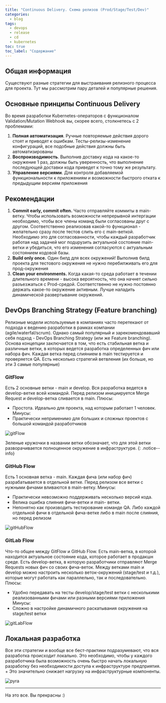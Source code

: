 ```yaml
---
title: "Continuous Delivery. Схема релизов (Prod/Stage/Test/Dev)"
categories:
  - blog
tags:
  - devops
  - release
  - cd
  - kubernetes
toc: true
toc_label: "Содержание"
---
```


## Общая информация

Существуют разные стратегии для выстраивания релизного процесса для проекта. Тут мы рассмотрим пару деталей и популярные решения.

## Основные принципы Continuous Delivery

Во время разработки Kubernetes-операторов с функционалом Validation/Mutation Webhook вы, скорее всего, столкнетесь с 2 проблемами:

1. **Полная автоматизация**. Ручные повторяемые действия дорого стоят и приводят к ошибкам. Тесты-релизы-изменение конфигураций, все подобные действия должны быть автоматизированы
2. **Воспроизводимость**. Выполнив доставку кода на какое-то окружение 1 раз, должны быть уверенность, что выполнение последующей доставки кода приведет к точно тому же результату.
3. **Управление версиями**. Для контроля добавляемой функциональности к приложениям и возможности быстрого отката к предыдущим версиям приложения

## Рекомендации

1. **Commit early, commit often.** Часто отправляйте коммиты в main-ветку. Чтобы использовать возможности непрерывной интергации необходимо, чтобы все члены команд были согласованы друг с другом. Соответственно реализовав какой-то функционал - желательно сразу после тестов слить его с main-веткой. Необходимо это для согласованности, чтобы каждый разработчик работая над задачей мог подuрузить актуальной состояние main-ветки и убедиться, что его изменения согласуются с актуальным состоянием кодовой базы. 
2. **Build only once.** Один билд для всех окружений! Выполнив билд проекта для тестового окружения не нужно перебилживать его для прод-окружения
3. **Clean your environments.** Когда какая-то среда работает в течении длительного времени - высока вероятность, что она начнет сильно разъезжаться с Prod-средой. Соответственно не нужно постоянно держать какое-то окружение активным. Лучше наладить динамической развертывание окружений.

## DevOps Branching Strategy (Feature branching)

Релизные модели используемые в компаниях часто перетекают от подхода к ведению разработки в рамках компании (agile/waterfal/scrum). Однако самый популярный и зарекомендовавший себя подход - DevOps Branching Strategy (или же Feature branching). Основа концепции заключается в том, что есть стабильная ветка и различные ветки, в которых ведется разработка определенных фич или набора фич. Каждая ветка перед слиянием в main тестируется и проверяется QA.
Есть несколько стратегий ветвления (их больше, но эти 3 самые популярные)

### GitFlow

Есть 2 основные ветки - main и develop. Вся разработка ведется в develop-ветке всей командой. Перед релизом инициируется Merge Request и develop-ветка сливается в main.
Плюсы:
- Простота. Идеально для проекта, над которым работает 1 человек.
Минусы:
- Практически неприменимо для больших и сложных проектов с большой командой разработчиков

![gitFlow](https://raw.githubusercontent.com/zvlb/zvlb.github.io/master/_posts/assets/images/release-strategy-gitflow.png)

Зеленые кружочки в названии ветки обозначает, что для этой ветки разворачивается полноценное окружение в инфраструктуре.
{: .notice--info}

### GitHub Flow

Есть 1 основная ветка - main. Каждая фича (или набор фич) разрабатывается в отдельной ветке. Перед релизом все ветки с нужными фичами вливаются в main-ветку. 
Минусы:
- Практически невозможно поддерживать несколько версий кода.
- Велика ошибка слияния фичи-ветки и main- ветки. 
- Непонятно как производить тестирование команде QA. Либо каждой отдельной фичи в отдельной фича-ветке либо в main после слияния, но перед релизом

![gitHubFlow](https://raw.githubusercontent.com/zvlb/zvlb.github.io/master/_posts/assets/images/release-strategy-github-flow.png)

### GitLab Flow

Что-то общее между GitFlow и GitHub Flow. Есть main-ветка, в которой находится актуальное состояние кода, которое работает в продакшн среде. Есть develop-ветка, в которую разработчики отправляют Merge Requests новых фич со своих фича-веток. Между ветками main и develop можно настроить несколько веток-окружений (stage/test и т.д.), которые могут работать как параллельно, так и последовательно.
Плюсы:
- Удобно передавать на тесты develop/stage/test ветки с несколькими реализованными фичами или разными версиями приложения
Минусы:
- Сложно в настройке динамичного раскатывания окружения на stage/test ветки

![gitLabFlow](https://raw.githubusercontent.com/zvlb/zvlb.github.io/master/_posts/assets/images/release-strategy-gitlabFlow.png)

##  Локальная разработка

Все эти стратегии и вообще все бест-практики подразумевают, что вся разработка происходит локально. Это необходимо, чтобы у каждого разработчика была возможность очень быстро начать локальную разработку без необходимости доступа к инфраструктуре предприятия. + Это значительно снижает нагрузку на инфраструктурные компоненты.

![pyra](https://raw.githubusercontent.com/zvlb/zvlb.github.io/master/_posts/assets/images/release-strategy-pyra.png)

---
На это все. Вы прекрасны :)
